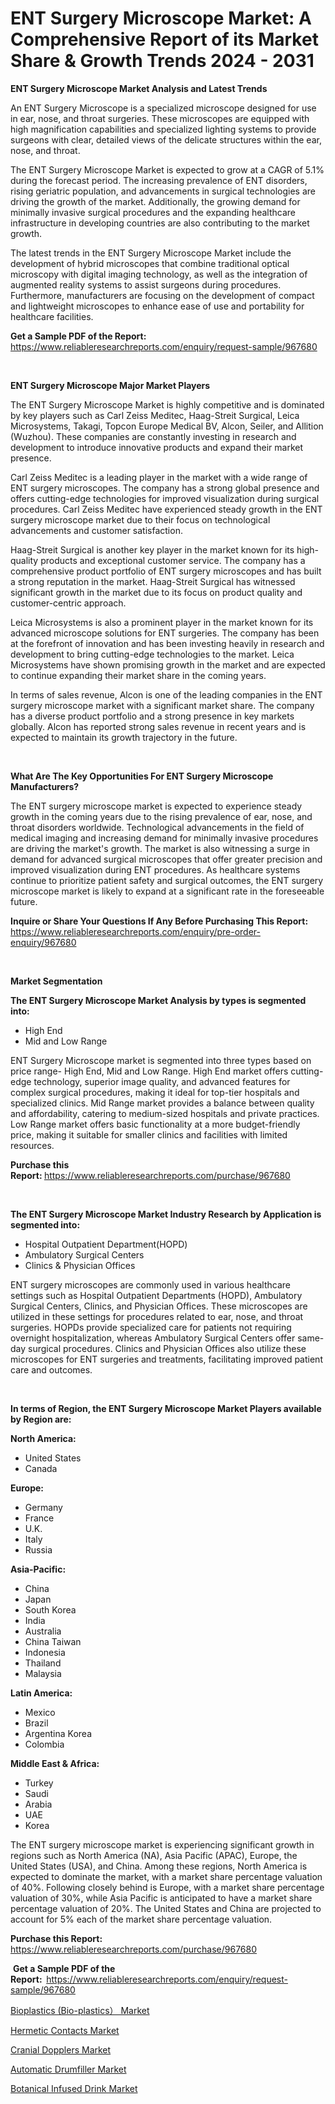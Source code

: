<p><h1>ENT Surgery Microscope Market: A Comprehensive Report of its Market Share & Growth Trends 2024 - 2031</h1></p><p><strong>ENT Surgery Microscope Market Analysis and Latest Trends</strong></p>
<p><p>An ENT Surgery Microscope is a specialized microscope designed for use in ear, nose, and throat surgeries. These microscopes are equipped with high magnification capabilities and specialized lighting systems to provide surgeons with clear, detailed views of the delicate structures within the ear, nose, and throat.</p><p>The ENT Surgery Microscope Market is expected to grow at a CAGR of 5.1% during the forecast period. The increasing prevalence of ENT disorders, rising geriatric population, and advancements in surgical technologies are driving the growth of the market. Additionally, the growing demand for minimally invasive surgical procedures and the expanding healthcare infrastructure in developing countries are also contributing to the market growth.</p><p>The latest trends in the ENT Surgery Microscope Market include the development of hybrid microscopes that combine traditional optical microscopy with digital imaging technology, as well as the integration of augmented reality systems to assist surgeons during procedures. Furthermore, manufacturers are focusing on the development of compact and lightweight microscopes to enhance ease of use and portability for healthcare facilities.</p></p>
<p><strong>Get a Sample PDF of the Report:&nbsp;</strong> <a href="https://www.reliableresearchreports.com/enquiry/request-sample/967680">https://www.reliableresearchreports.com/enquiry/request-sample/967680</a></p>
<p>&nbsp;</p>
<p><strong>ENT Surgery Microscope Major Market Players</strong></p>
<p><p>The ENT Surgery Microscope Market is highly competitive and is dominated by key players such as Carl Zeiss Meditec, Haag-Streit Surgical, Leica Microsystems, Takagi, Topcon Europe Medical BV, Alcon, Seiler, and Allition (Wuzhou). These companies are constantly investing in research and development to introduce innovative products and expand their market presence.</p><p>Carl Zeiss Meditec is a leading player in the market with a wide range of ENT surgery microscopes. The company has a strong global presence and offers cutting-edge technologies for improved visualization during surgical procedures. Carl Zeiss Meditec have experienced steady growth in the ENT surgery microscope market due to their focus on technological advancements and customer satisfaction.</p><p>Haag-Streit Surgical is another key player in the market known for its high-quality products and exceptional customer service. The company has a comprehensive product portfolio of ENT surgery microscopes and has built a strong reputation in the market. Haag-Streit Surgical has witnessed significant growth in the market due to its focus on product quality and customer-centric approach.</p><p>Leica Microsystems is also a prominent player in the market known for its advanced microscope solutions for ENT surgeries. The company has been at the forefront of innovation and has been investing heavily in research and development to bring cutting-edge technologies to the market. Leica Microsystems have shown promising growth in the market and are expected to continue expanding their market share in the coming years.</p><p>In terms of sales revenue, Alcon is one of the leading companies in the ENT surgery microscope market with a significant market share. The company has a diverse product portfolio and a strong presence in key markets globally. Alcon has reported strong sales revenue in recent years and is expected to maintain its growth trajectory in the future.</p></p>
<p>&nbsp;</p>
<p><strong>What Are The Key Opportunities For ENT Surgery Microscope Manufacturers?</strong></p>
<p><p>The ENT surgery microscope market is expected to experience steady growth in the coming years due to the rising prevalence of ear, nose, and throat disorders worldwide. Technological advancements in the field of medical imaging and increasing demand for minimally invasive procedures are driving the market's growth. The market is also witnessing a surge in demand for advanced surgical microscopes that offer greater precision and improved visualization during ENT procedures. As healthcare systems continue to prioritize patient safety and surgical outcomes, the ENT surgery microscope market is likely to expand at a significant rate in the foreseeable future.</p></p>
<p><strong>Inquire or Share Your Questions If Any Before Purchasing This Report:</strong> <a href="https://www.reliableresearchreports.com/enquiry/pre-order-enquiry/967680">https://www.reliableresearchreports.com/enquiry/pre-order-enquiry/967680</a></p>
<p>&nbsp;</p>
<p><strong>Market Segmentation</strong></p>
<p><strong>The ENT Surgery Microscope Market Analysis by types is segmented into:</strong></p>
<p><ul><li>High End</li><li>Mid and Low Range</li></ul></p>
<p><p>ENT Surgery Microscope market is segmented into three types based on price range- High End, Mid and Low Range. High End market offers cutting-edge technology, superior image quality, and advanced features for complex surgical procedures, making it ideal for top-tier hospitals and specialized clinics. Mid Range market provides a balance between quality and affordability, catering to medium-sized hospitals and private practices. Low Range market offers basic functionality at a more budget-friendly price, making it suitable for smaller clinics and facilities with limited resources.</p></p>
<p><strong>Purchase this Report:&nbsp;</strong><a href="https://www.reliableresearchreports.com/purchase/967680">https://www.reliableresearchreports.com/purchase/967680</a></p>
<p>&nbsp;</p>
<p><strong>The ENT Surgery Microscope Market Industry Research by Application is segmented into:</strong></p>
<p><ul><li>Hospital Outpatient Department(HOPD)</li><li>Ambulatory Surgical Centers</li><li>Clinics & Physician Offices</li></ul></p>
<p><p>ENT surgery microscopes are commonly used in various healthcare settings such as Hospital Outpatient Departments (HOPD), Ambulatory Surgical Centers, Clinics, and Physician Offices. These microscopes are utilized in these settings for procedures related to ear, nose, and throat surgeries. HOPDs provide specialized care for patients not requiring overnight hospitalization, whereas Ambulatory Surgical Centers offer same-day surgical procedures. Clinics and Physician Offices also utilize these microscopes for ENT surgeries and treatments, facilitating improved patient care and outcomes.</p></p>
<p>&nbsp;</p>
<p><strong>In terms of Region, the ENT Surgery Microscope Market Players available by Region are:</strong></p>
<p>
    <p> <strong> North America: </strong>
        <ul>
            <li>United States</li>
            <li>Canada</li>
        </ul>
        </p> 
    <p> <strong> Europe: </strong>
        <ul>
            <li>Germany</li>
            <li>France</li>
            <li>U.K.</li>
            <li>Italy</li>
            <li>Russia</li>
        </ul>
        </p> 
    <p> <strong> Asia-Pacific: </strong>
        <ul>
            <li>China</li>
            <li>Japan</li>
            <li>South Korea</li>
            <li>India</li>
            <li>Australia</li>
            <li>China Taiwan</li>
            <li>Indonesia</li>
            <li>Thailand</li>
            <li>Malaysia</li>
        </ul>
        </p> 
    <p> <strong> Latin America: </strong>
        <ul>
            <li>Mexico</li>
            <li>Brazil</li>
            <li>Argentina Korea</li>
            <li>Colombia</li>
        </ul>
        </p> 
    <p> <strong> Middle East & Africa: </strong>
        <ul>
            <li>Turkey</li>
            <li>Saudi</li>
            <li>Arabia</li>
            <li>UAE</li>
            <li>Korea</li>
        </ul>
    </p>
    </p>
<p><p>The ENT surgery microscope market is experiencing significant growth in regions such as North America (NA), Asia Pacific (APAC), Europe, the United States (USA), and China. Among these regions, North America is expected to dominate the market, with a market share percentage valuation of 40%. Following closely behind is Europe, with a market share percentage valuation of 30%, while Asia Pacific is anticipated to have a market share percentage valuation of 20%. The United States and China are projected to account for 5% each of the market share percentage valuation.</p></p>
<p><strong>Purchase this Report: </strong><a href="https://www.reliableresearchreports.com/purchase/967680">https://www.reliableresearchreports.com/purchase/967680</a></p>
<p>&nbsp;<strong>Get a Sample PDF of the Report:&nbsp;&nbsp;</strong><a href="https://www.reliableresearchreports.com/enquiry/request-sample/967680">https://www.reliableresearchreports.com/enquiry/request-sample/967680</a></p>
<p><strong></strong></p>
<p><p><a href="https://forested-sushi-9b0.notion.site/Bioplastics-Bio-plastics-Market-Size-Market-Trends-and-Growth-Outlook-forecasted-for-period-from-6199118061f04e6197dff699e5972848">Bioplastics (Bio-plastics） Market</a></p><p><a href="https://view.publitas.com/reportprime-1/hermetic-contacts-market-growth-market-trends-covid-19-impact-and-forecasts-for-period-from-2024-2031/">Hermetic Contacts Market</a></p><p><a href="https://github.com/lubmix/Market-Research-Report-List-1/blob/main/cranial-dopplers-market.md">Cranial Dopplers Market</a></p><p><a href="https://github.com/joannagoyvaerts/Market-Research-Report-List-1/blob/main/automatic-drumfiller-market.md">Automatic Drumfiller Market</a></p><p><a href="https://view.publitas.com/reportprime-1/botanical-infused-drink-market-with-the-goal-of-estimating-the-market-size-and-future-growth-potential-of-various-market-segments-based-on-component-applications-end-user-and-region/">Botanical Infused Drink Market</a></p></p>